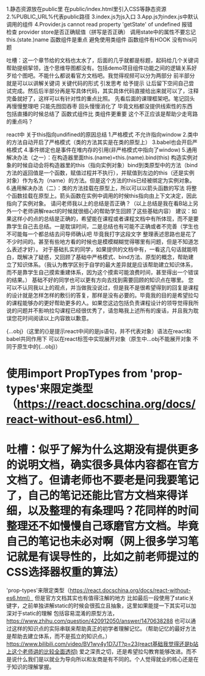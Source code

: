 1.静态资源放在public里 在public/index.html里引入CSS等静态资源
2.%PUBLIC_URL%代表public路径
3.index.js为js入口
3.App.js为index.js中默认调用的组件
4.Provider.js cannot read property 'getState' of undefined 报错 检查 provider store是否正确赋值（拼写是否正确）
调用state中的属性不要忘记this.(state.)name
函数组件是重点 避免使用类组件 函数组件有HOOK 没有this问题

吐槽：这一个章节给的文档也太水了，后面的几乎就都是标题，起码给几个关键词帮助提纲挈领，连个思维导图都没有。包括demo项目组件功能之间的逻辑关系好歹给个图吧。不能什么都说看官方文档吧。我觉得视频可以分为两部分 前半部分就是可以以讲解关键词 关键代码的形式 引发思考 给予提示 让后留下空间自己尝试完成。然后后半部分再是写具体代码，其实具体代码直接给出来就可以了，注释完备就好了，这样可以有针对性的重点比照。
先看后面的课理框架吧。笔记回头再慢慢整理吧 只能先囫囵吞枣 回头慢慢消化了 毕竟文档都没提供线索性的东西
包括直播的时候总结了 函数式组件比 类组件更重要 这个不正应该是帮助少走弯路的重点吗？


react中 关于this指向undifined的原因总结
1.严格模式 不允许指向window
2.类中的方法自动开启了严格模式（类的方法其实是在类的原型上）
3.babel也会开启严格模式
4.事件绑定也是事件在堆内存的引用(非严格模式中指向了window)
5.通用解决办法（之一）：在构造器里面this.(name)=this.(name).bind(this) 构造实例对象的时候自动会将构造器里的this（指向实例对象）bind到类原型中的方法（bind方法的返回值是一个函数，赋值过程并不执行），并赋值到左边的this（还是实例对象）作为名为（name）的方法。但是这个方法的this已经被绑定为实例对象。
6.通用解决办法（二）：类的方法挂载在原型上，所以可以以箭头函数的写法 将整个函数挂载在原型上。箭头函数在实例中调用的时候this指向由上下文决定，因此指向了实例对象。
请问老师我以上的总结是否正确？（以上总结是我在看B站上另外一个老师讲解react的时候就很细心的帮助学生回顾了这些基础内容）
建议：如果这样小的点的总结是正确的，希望能在课程或者课程文档中有所体现，而不是要靠学生自己去总结。一是耽误时间，二是总结也有可能不正确或者不完善（学生也不可能每一个都总结去问导师确认吧 毕竟我打字这段文字 整理表述思路也是花了不少时间的。甚至有些地方看的时候也是模模糊糊觉得哪里有问题，但是不知道怎么表述才好）。
对于基础扎实的同学，如果提供的文档中有，一看这几句话就能明白，既解决了疑惑，又回顾了基础中严格模式、bind方法、原型的概念，帮助建立了知识体系。（我认为教学区别于自学的最大差异就是应该帮助建立知识体系，而不是靠学生自己摸索重建体系，因为这个摸索可能浪费时间，甚至得出一个错误的结果。）
基础不好的同学也可以更有方向去找到需要回顾的知识点在哪里。
您可以不认同我以上的观点，并当做我没说过，但是我不是很希望得到的回复是课程的设计就是怎样怎样的敷衍的答复，那样是没有必要的。毕竟我的目的是希望拉勾的课程能够办的更好帮助更多的人。如果您这边包括负责课程设计的领导觉得我所说的问题并不影响拉勾课程已经很优秀了，请忽略我上述所有的废话，并且我为耽误您花时间阅读以上内容致以歉意。

{...obj}（这里的{}是提示react中间的是js语句，并不代表对象）语法在react和babel共同作用下 可以在react标签中实现展开对象（原生中...obj不能展开对象 不同于原生中的{...obj}）


使用import PropTypes from 'prop-types'来限定类型（https://react.docschina.org/docs/react-without-es6.html）
=====
吐槽：似乎了解为什么这期没有提供更多的说明文档，确实很多具体内容都在官方文档了。但请老师也不要老是问我要笔记了，自己的笔记还能比官方文档来得详细，以及整理的有条理吗？花同样的时间整理还不如慢慢自己琢磨官方文档。毕竟自己的笔记也未必对啊（网上很多学习笔记就是有误导性的，比如之前老师提过的CSS选择器权重的算法）
===
'prop-types'来限定类型（https://react.docschina.org/docs/react-without-es6.html）
但是官方文档其实也有值得注解的地方
比如最后一段使用了static关键字，之前单独讲解static的时候会很孤立且抽象，这里如果能提一下其实可以加深对于static的理解
包括容易混淆的原型方法，https://www.zhihu.com/question/420912050/answer/1470638288 也可以通过这样的知识点的实际串联来帮助真正的初学者理解记忆。（帮助记忆的最好方法是帮助去建立体系，而不是孤立的知识点。）
https://www.bilibili.com/video/BV1wy4y1D7JT?p=23(react基础我觉得还是b站上这个老师讲的比较全面透彻)
爱之深责之切，还是希望拉勾教育能够改进。而不是说什么我们是以就业为导向所以和友商是有不同的。个人觉得就业的核心还是在于知识的理解掌握。